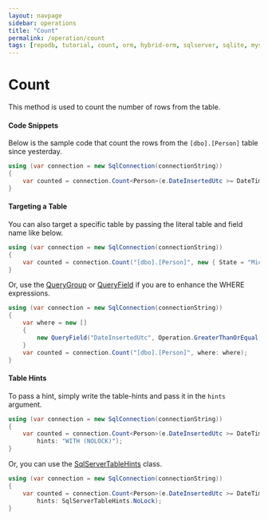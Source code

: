 ```yaml
---
layout: navpage
sidebar: operations
title: "Count"
permalink: /operation/count
tags: [repodb, tutorial, count, orm, hybrid-orm, sqlserver, sqlite, mysql, postgresql]
---
```


# Count

This method is used to count the number of rows from the table.

#### Code Snippets

Below is the sample code that count the rows from the `[dbo].[Person]` table since yesterday.

```csharp
using (var connection = new SqlConnection(connectionString))
{
    var counted = connection.Count<Person>(e.DateInsertedUtc >= DateTime.UtcNow.Date.AddDays(-1));
}
```

#### Targeting a Table

You can also target a specific table by passing the literal table and field name like below.

```csharp
using (var connection = new SqlConnection(connectionString))
{
    var counted = connection.Count("[dbo].[Person]", new { State = "Michigan" });
}
```

Or, use the [QueryGroup](/class/querygroup) or [QueryField](/class/queryfield) if you are to enhance the WHERE expressions.

```csharp
using (var connection = new SqlConnection(connectionString))
{
    var where = new []
    {
        new QueryField("DateInsertedUtc", Operation.GreaterThanOrEqual, DateTime.UtcNow.Date.AddDays(-1))
    }
    var counted = connection.Count("[dbo].[Person]", where: where);
}
```

#### Table Hints

To pass a hint, simply write the table-hints and pass it in the `hints` argument.

```csharp
using (var connection = new SqlConnection(connectionString))
{
    var counted = connection.Count<Person>(e.DateInsertedUtc >= DateTime.UtcNow.Date.AddDays(-1),
        hints: "WITH (NOLOCK)");
}
```

Or, you can use the [SqlServerTableHints](/class/sqlservertablehints) class.

```csharp
using (var connection = new SqlConnection(connectionString))
{
    var counted = connection.Count<Person>(e.DateInsertedUtc >= DateTime.UtcNow.Date.AddDays(-1),
        hints: SqlServerTableHints.NoLock);
}
```
